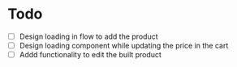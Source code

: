 # Todo

- [ ] Design loading in flow to add the product
- [ ] Design loading component while updating the price in the cart
- [ ] Addd functionality to edit the built product
